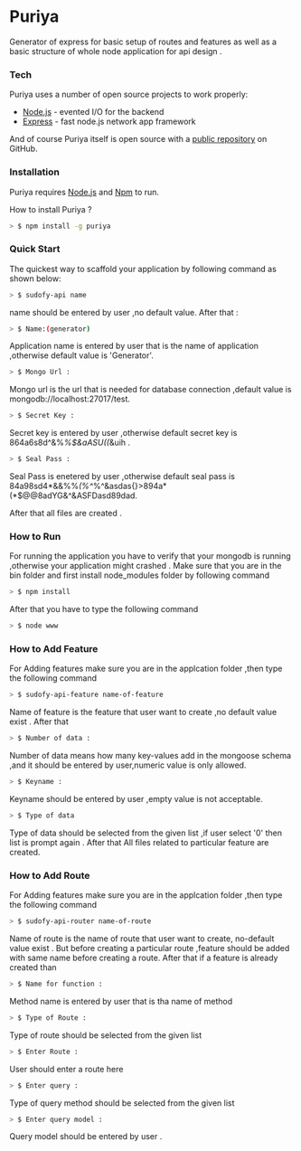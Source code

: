 # Puriya

Generator of express for basic setup of routes and features as well as a basic structure of whole node application for api design .

### Tech

Puriya uses a number of open source projects to work properly:


* [Node.js](https://www.nodejs.org) - evented I/O for the backend
* [Express](https://www.expressjs.com)  - fast node.js network app framework 


And of course Puriya  itself is open source with a [public repository](https://github.com/sudofy/puriya)
 on GitHub.

### Installation

Puriya requires [Node.js](https://nodejs.org/) and  [Npm](https://www.npmjs.com) to run.

How to install Puriya ?

```sh
> $ npm install -g puriya
```
### Quick Start
The quickest way to scaffold your application by following command as shown below:

```sh
> $ sudofy-api name
```
name should be entered by user ,no default value.
After that :
```sh
> $ Name:(generator) 
```
Application name is entered by user that is the name of application ,otherwise default value is 'Generator'.
```sh
> $ Mongo Url :
```
Mongo url is  the url that is needed for database connection ,default value is 
mongodb://localhost:27017/test.
```sh
> $ Secret Key :
```
Secret key is entered by user ,otherwise default secret key is 864a6s8d^&%*%$&aASU((*&uih .
```sh
> $ Seal Pass :
```
Seal Pass is enetered by user ,otherwise default seal pass is 
84a98sd4*&&%%*(%^*%^&asdas{}>894a*(*$@@8adYG&^&ASFDasd89dad.

After that all files are created .

### How to Run 
For running the application you have to verify that your mongodb is running ,otherwise your application might crashed .
Make sure that you are in the bin folder and first install node_modules folder by following command 
```sh
> $ npm install
```
After that you have to type the following command 
```sh
> $ node www
```
### How to Add Feature 
For Adding features make sure you are in the applcation folder ,then type the following command
```sh
> $ sudofy-api-feature name-of-feature
```
Name of feature is the feature that user want to create ,no default value exist .
After that 
```sh
> $ Number of data :
```
Number of data means how many key-values add in the mongoose schema ,and it should be entered by user,numeric value is only allowed.

```sh
> $ Keyname :
```
Keyname should be entered by user ,empty value is not acceptable.
```sh
> $ Type of data
```
Type of data should be selected from the given list ,if user select '0'
then list is prompt again .
After that All files related to particular feature are created.

### How to Add Route
For Adding features make sure you are in the applcation folder ,then type the following command
```sh
> $ sudofy-api-router name-of-route
```
Name of route is the name of route that user want to create, no-default value exist . But before creating a particular route ,feature should be added with same name before creating a route.
After that if a feature is already created than 
```sh
> $ Name for function :
```
Method name is entered by user that is tha name of method  
```sh
> $ Type of Route :
```
Type of route should be selected from the given list
```sh
> $ Enter Route :
```
User should enter a route here
```sh
> $ Enter query :
```
Type of query method should be selected from the given list 
```sh
> $ Enter query model :
```
Query model should be entered by user .


